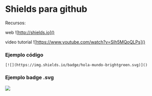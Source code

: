 # Shields para github

Recursos:

web ![http://shields.io]()

video tutorial ![https://www.youtube.com/watch?v=SIh5MQoQLPs]()

### Ejemplo código

``
[![](https://img.shields.io/badge/hola-mundo-brightgreen.svg)]()
``

### Ejemplo badge .svg

[![](https://img.shields.io/badge/hola-mundo-brightgreen.svg)]()




